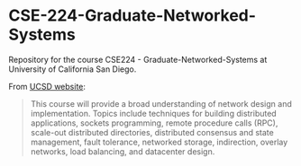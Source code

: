 # CSE-224-Graduate-Networked-Systems
Repository for the course CSE224 - Graduate-Networked-Systems at University of California San Diego. 

From [UCSD website](https://catalog.ucsd.edu/courses/CSE.html#cse224):
> This course will provide a broad understanding of network design and implementation. Topics include techniques for building distributed applications, sockets programming, remote procedure calls (RPC), scale-out distributed directories, distributed consensus and state management, fault tolerance, networked storage, indirection, overlay networks, load balancing, and datacenter design.
